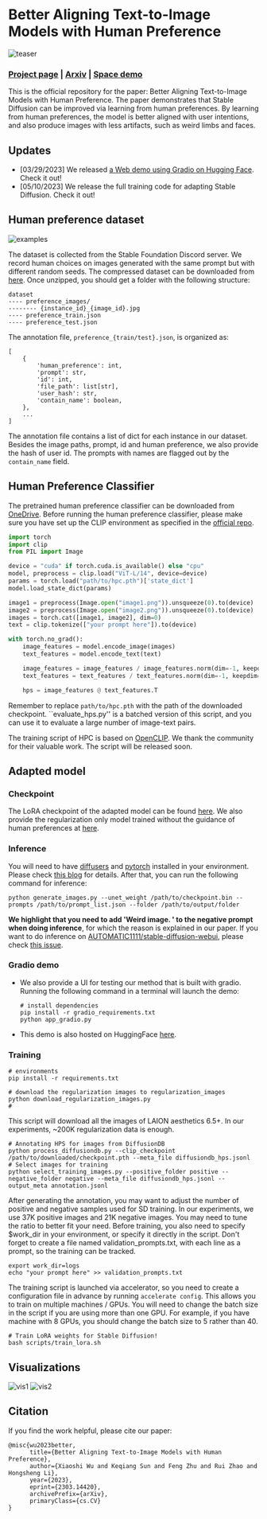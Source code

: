 # Better Aligning Text-to-Image Models with Human Preference

![teaser](assets/github_banner.png)

### [Project page](https://tgxs002.github.io/align_sd_web/) | [Arxiv](https://arxiv.org/abs/2303.14420) | [Space demo](https://huggingface.co/spaces/xswu/align_sd)

This is the official repository for the paper: Better Aligning Text-to-Image Models with Human Preference. The paper demonstrates that Stable Diffusion can be improved via learning from human preferences. By learning from human preferences, the model is better aligned with user intentions, and also produce images with less artifacts, such as weird limbs and faces.

## Updates
*  [03/29/2023] We released [a Web demo using Gradio on Hugging Face](https://huggingface.co/spaces/xswu/align_sd). Check it out!
*  [05/10/2023] We release the full training code for adapting Stable Diffusion. Check it out! 

## Human preference dataset
![examples](assets/examples.png)

The dataset is collected from the Stable Foundation Discord server. We record human choices on images generated with the same prompt but with different random seeds.
The compressed dataset can be downloaded from [here](https://mycuhk-my.sharepoint.com/:u:/g/personal/1155172150_link_cuhk_edu_hk/ESCl7RD3cE9FsitV0P2F8DABC1zRJxbCMI-AXei2Nwx2vA?e=ILRanj).
Once unzipped, you should get a folder with the following structure:
```
dataset
---- preference_images/
-------- {instance_id}_{image_id}.jpg
---- preference_train.json
---- preference_test.json
```
The annotation file, `preference_{train/test}.json`, is organized as:
```
[
    {
        'human_preference': int,
        'prompt': str,
        'id': int,
        'file_path': list[str],
        'user_hash': str,
        'contain_name': boolean,
    },
    ...
]
```
The annotation file contains a list of dict for each instance in our dataset. Besides the image paths, prompt, id and human preference, we also provide the hash of user id. The prompts with names are flagged out by the `contain_name` field.

<!-- data format specification -->

## Human Preference Classifier
The pretrained human preference classifier can be downloaded from [OneDrive](https://mycuhk-my.sharepoint.com/:u:/g/personal/1155172150_link_cuhk_edu_hk/EWDmzdoqa1tEgFIGgR5E7gYBTaQktJcxoOYRoTHWzwzNcw?e=b7rgYW).
Before running the human preference classifier, please make sure you have set up the CLIP environment as specified in the [official repo](https://github.com/openai/CLIP).

```python
import torch
import clip
from PIL import Image

device = "cuda" if torch.cuda.is_available() else "cpu"
model, preprocess = clip.load("ViT-L/14", device=device)
params = torch.load("path/to/hpc.pth")['state_dict']
model.load_state_dict(params)

image1 = preprocess(Image.open("image1.png")).unsqueeze(0).to(device)
image2 = preprocess(Image.open("image2.png")).unsqueeze(0).to(device)
images = torch.cat([image1, image2], dim=0)
text = clip.tokenize(["your prompt here"]).to(device)

with torch.no_grad():
    image_features = model.encode_image(images)
    text_features = model.encode_text(text)

    image_features = image_features / image_features.norm(dim=-1, keepdim=True)
    text_features = text_features / text_features.norm(dim=-1, keepdim=True)

    hps = image_features @ text_features.T
```
Remember to replace `path/to/hpc.pth` with the path of the downloaded checkpoint.
``evaluate_hps.py'' is a batched version of this script, and you can use it to evaluate a large number of image-text pairs.

The training script of HPC is based on [OpenCLIP](https://github.com/mlfoundations/open_clip). We thank the community for their valuable work.
The script will be released soon.

## Adapted model

### Checkpoint
The LoRA checkpoint of the adapted model can be found [here](https://mycuhk-my.sharepoint.com/:u:/g/personal/1155172150_link_cuhk_edu_hk/ETbAtw6J9AdCq-afxHsZT6kBsnWa_mWXStzqyIyu1hxVuQ?e=MnX7tt). We also provide the regularization only model trained without the guidance of human preferences at [here](https://mycuhk-my.sharepoint.com/:u:/g/personal/1155172150_link_cuhk_edu_hk/ESgC8KMIBoZOuGLsBGzu164Bxzwucwp_Jc5xBvTwA9sagA?e=RW4aaV).

### Inference

You will need to have [diffusers](https://huggingface.co/docs/diffusers/index) and [pytorch](https://pytorch.org/) installed in your environment.
Please check [this blog](https://huggingface.co/blog/stable_diffusion) for details.
After that, you can run the following command for inference:
```shell
python generate_images.py --unet_weight /path/to/checkpoint.bin --prompts /path/to/prompt_list.json --folder /path/to/output/folder
```
**We highlight that you need to add 'Weird image. ' to the negative prompt when doing inference**, for which the reason is explained in our paper.
If you want to do inference on [AUTOMATIC1111/stable-diffusion-webui](https://github.com/AUTOMATIC1111/stable-diffusion-webui), please check [this issue](https://github.com/tgxs002/align_sd/issues/1).

### Gradio demo
- We also provide a UI for testing our method that is built with gradio. Running the following command in a terminal will launch the demo: 
    ```
    # install dependencies
    pip install -r gradio_requirements.txt
    python app_gradio.py
    ```
- This demo is also hosted on HuggingFace [here](https://huggingface.co/spaces/xswu/align_sd).

### Training
```shell
# environments
pip install -r requirements.txt 
```
```shell
# download the regularization images to regularization_images
python download_regularization_images.py
# 
```
This script will download all the images of LAION aesthetics 6.5+. In our experiments, ~200K regularization data is enough.
```shell
# Annotating HPS for images from DiffusionDB
python process_diffusiondb.py --clip_checkpoint /path/to/downloaded/checkpoint.pth --meta_file diffusiondb_hps.jsonl
# Select images for training
python select_training_images.py --positive_folder positive --negative_folder negative --meta_file diffusiondb_hps.jsonl --output_meta annotation.jsonl 
```
After generating the annotation, you may want to adjust the number of positive and negative samples used for SD training. In our experiments, we use 37K positive images and 21K negative images. You may need to tune the ratio to better fit your need.
Before training, you also need to specify $work_dir in your environment, or specify it directly in the script. Don't forget to create a file named validation_prompts.txt, with each line as a prompt, so the training can be tracked.
```
export work_dir=logs
echo "your prompt here" >> validation_prompts.txt
```
The training script is launched via accelerator, so you need to create a configuration file in advance by running ``accelerate config``. This allows you to train on multiple machines / GPUs. You will need to change the batch size in the script if you are using more than one GPU. For example, if you have machine with 8 GPUs, you should change the batch size to 5 rather than 40. 
```
# Train LoRA weights for Stable Diffusion!
bash scripts/train_lora.sh
```


## Visualizations
![vis1](assets/vis1.png)
![vis2](assets/vis2.png)

## Citation
If you find the work helpful, please cite our paper:
```
@misc{wu2023better,
      title={Better Aligning Text-to-Image Models with Human Preference}, 
      author={Xiaoshi Wu and Keqiang Sun and Feng Zhu and Rui Zhao and Hongsheng Li},
      year={2023},
      eprint={2303.14420},
      archivePrefix={arXiv},
      primaryClass={cs.CV}
}
```
